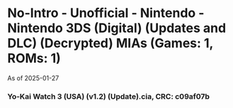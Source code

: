 # No-Intro - Unofficial - Nintendo - Nintendo 3DS (Digital) (Updates and DLC) (Decrypted) MIAs (Games: 1, ROMs: 1)
As of 2025-01-27
### Yo-Kai Watch 3 (USA) (v1.2) (Update).cia, CRC: c09af07b
